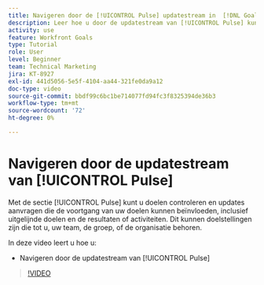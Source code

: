 ```yaml
---
title: Navigeren door de [!UICONTROL Pulse] updatestream in  [!DNL Goals]
description: Leer hoe u door de updatestream van [!UICONTROL Pulse] kunt navigeren in [!DNL   Doelen].
activity: use
feature: Workfront Goals
type: Tutorial
role: User
level: Beginner
team: Technical Marketing
jira: KT-8927
exl-id: 441d5056-5e5f-4104-aa44-321fe0da9a12
doc-type: video
source-git-commit: bbdf99c6bc1be714077fd94fc3f8325394de36b3
workflow-type: tm+mt
source-wordcount: '72'
ht-degree: 0%

---
```


# Navigeren door de updatestream van [!UICONTROL Pulse]

Met de sectie [!UICONTROL Pulse] kunt u doelen controleren en updates aanvragen die de voortgang van uw doelen kunnen beïnvloeden, inclusief uitgelijnde doelen en de resultaten of activiteiten. Dit kunnen doelstellingen zijn die tot u, uw team, de groep, of de organisatie behoren.

In deze video leert u hoe u:

* Navigeren door de updatestream van [!UICONTROL Pulse]

>[!VIDEO](https://video.tv.adobe.com/v/335199/?quality=12&learn=on&enablevpops=1)
